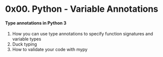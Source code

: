# 0x00. Python - Variable Annotations

#### Type annotations in Python 3

1. How you can use type annotations to specify function signatures and variable types
2. Duck typing
3. How to validate your code with mypy

